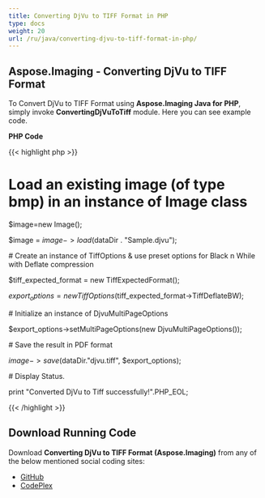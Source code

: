 ```yaml
---
title: Converting DjVu to TIFF Format in PHP
type: docs
weight: 20
url: /ru/java/converting-djvu-to-tiff-format-in-php/
---
```


## **Aspose.Imaging - Converting DjVu to TIFF Format**
To Convert DjVu to TIFF Format using **Aspose.Imaging Java for PHP**, simply invoke **ConvertingDjVuToTiff** module. Here you can see example code.

**PHP Code**

{{< highlight php >}}

 # Load an existing image (of type bmp) in an instance of Image class

$image=new Image();

$image = $image->load($dataDir . "Sample.djvu");

\# Create an instance of TiffOptions & use preset options for Black n While with Deflate compression

$tiff_expected_format = new TiffExpectedFormat();

$export_options = new TiffOptions($tiff_expected_format->TiffDeflateBW);

\# Initialize an instance of DjvuMultiPageOptions

$export_options->setMultiPageOptions(new DjvuMultiPageOptions());

\# Save the result in PDF format

$image->save($dataDir."djvu.tiff", $export_options);

\# Display Status.

print "Converted DjVu to Tiff successfully!".PHP_EOL;

{{< /highlight >}}
## **Download Running Code**
Download **Converting DjVu to TIFF Format (Aspose.Imaging)** from any of the below mentioned social coding sites:

- [GitHub](https://github.com/aspose-imaging/Aspose.Imaging-for-Java/blob/master/Plugins/Aspose_Imaging_Java_for_PHP/src/aspose/imaging/ManagingDjVuFormat/ConvertingDjVuToTiff.php)
- [CodePlex](https://archive.codeplex.com/?p=asposeimagingjavaphp#src/aspose/imaging/ManagingDjVuFormat/ConvertingDjVuToTiff.php)
